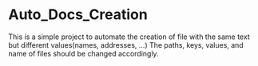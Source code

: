 # Auto_Docs_Creation

This is a simple project to automate the creation of file with the same text but different values(names, addresses, ...) The paths, keys, values, and name of files should be changed accordingly. 
